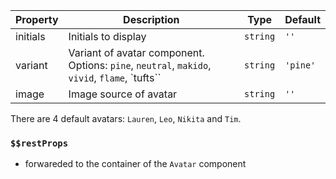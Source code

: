 | Property | Description                                                                                   | Type     | Default  |
| -------- | --------------------------------------------------------------------------------------------- | -------- | -------- |
| initials | Initials to display                                                                           | `string` | `''`     |
| variant  | Variant of avatar component. Options: `pine`, `neutral`, `makido`, `vivid`, `flame`, `tufts`` | `string` | `'pine'` |
| image    | Image source of avatar                                                                        | `string` | `''`     |

There are 4 default avatars: `Lauren`, `Leo`, `Nikita` and `Tim`.

### `$$restProps`

- forwareded to the container of the `Avatar` component